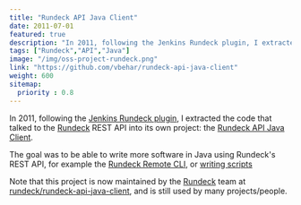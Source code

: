 ```yaml
---
title: "Rundeck API Java Client"
date: 2011-07-01
featured: true
description: "In 2011, following the Jenkins Rundeck plugin, I extracted the code that talked to the Rundeck REST API into its own project: the Rundeck API Java Client."
tags: ["Rundeck","API","Java"]
image: "/img/oss-project-rundeck.png"
link: "https://github.com/vbehar/rundeck-api-java-client"
weight: 600
sitemap:
  priority : 0.8
---
```


In 2011, following the [Jenkins Rundeck plugin](/projects/creations/jenkins-rundeck-plugin/), I extracted the code that talked to the [Rundeck](https://www.rundeck.com/open-source) REST API into its own project: the [Rundeck API Java Client](https://github.com/vbehar/rundeck-api-java-client).

The goal was to be able to write more software in Java using Rundeck's REST API, for example the [Rundeck Remote CLI](https://github.com/vbehar/rundeck-remote-cli), or [writing scripts](/rundeck-api-java-client/scripting.html)

Note that this project is now maintained by the [Rundeck](https://www.rundeck.com/) team at [rundeck/rundeck-api-java-client](https://github.com/rundeck/rundeck-api-java-client), and is still used by many projects/people.
